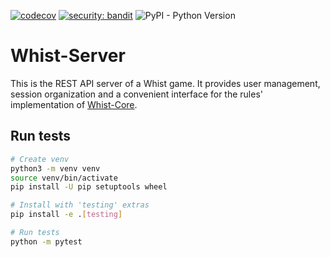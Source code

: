 [![codecov](https://codecov.io/gh/Whist-Team/Whist-Server/branch/main/graph/badge.svg)](https://codecov.io/gh/Whist-Team/Whist-Server) [![security: bandit](https://img.shields.io/badge/security-bandit-yellow.svg)](https://github.com/PyCQA/bandit) ![PyPI - Python Version](https://img.shields.io/pypi/pyversions/whist-server)

# Whist-Server

This is the REST API server of a Whist game. It provides user management, session organization and
a convenient interface for the rules' implementation of
[Whist-Core](https://github.com/Whist-Team/Whist-Core).

## Run tests

```bash
# Create venv
python3 -m venv venv
source venv/bin/activate
pip install -U pip setuptools wheel

# Install with 'testing' extras
pip install -e .[testing]

# Run tests
python -m pytest
```
